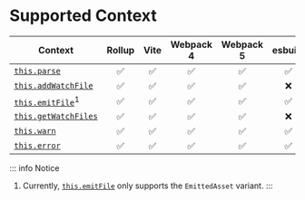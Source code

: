 # Supported Context

| Context                                                                       | Rollup | Vite | Webpack 4 | Webpack 5 | esbuild | Rspack |
| -------------------------------------------------------------------------- | :----: | :--: | :-------: | :-------: | :-----: | :----: |
| [`this.parse`](https://rollupjs.org/plugin-development/#this-parse)                   |   ✅   |  ✅  |    ✅     |    ✅     |   ✅    |   ✅   |
| [`this.addWatchFile`](https://rollupjs.org/plugin-development/#this-addwatchfile)     |   ✅   |  ✅  |    ✅     |    ✅     |   ❌    |   ❌   |
| [`this.emitFile`](https://rollupjs.org/plugin-development/#this-emitfile)<sup>1</sup> |   ✅   |  ✅  |    ✅     |    ✅     |   ✅    |   ✅   |
| [`this.getWatchFiles`](https://rollupjs.org/plugin-development/#this-getwatchfiles)   |   ✅   |  ✅  |    ✅     |    ✅     |   ❌    |   ❌   |
| [`this.warn`](https://rollupjs.org/plugin-development/#this-warn)                     |   ✅   |  ✅  |    ✅     |    ✅     |   ✅    |   ✅   |
| [`this.error`](https://rollupjs.org/plugin-development/#this-error)                   |   ✅   |  ✅  |    ✅     |    ✅     |   ✅    |   ✅   |

::: info Notice
1. Currently, [`this.emitFile`](https://rollupjs.org/plugin-development/#thisemitfile) only supports the `EmittedAsset` variant.
:::
